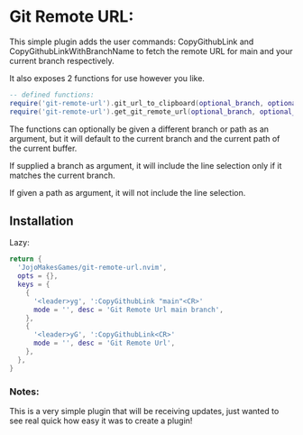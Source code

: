 # Git Remote URL:
This simple plugin adds the user commands: CopyGithubLink and CopyGithubLinkWithBranchName to fetch the remote URL for main and your current branch respectively.

It also exposes 2 functions for use however you like.

```lua
-- defined functions:
require('git-remote-url').git_url_to_clipboard(optional_branch, optional_path, optional_line_start, optional_line_end)
require('git-remote-url').get_git_remote_url(optional_branch, optional_path, optional_line_start, optional_line_end)
```

The functions can optionally be given a different branch or path as an argument,
but it will default to the current branch and the current path of the current buffer.

If supplied a branch as argument, it will include the line selection only if it matches the current branch.

If given a path as argument, it will not include the line selection.

## Installation
Lazy:
```lua
return {
  'JojoMakesGames/git-remote-url.nvim',
  opts = {},
  keys = {
    {
      '<leader>yg', ':CopyGithubLink "main"<CR>'
      mode = '', desc = 'Git Remote Url main branch',
    },
    {
      '<leader>yG', ':CopyGithubLink<CR>'
      mode = '', desc = 'Git Remote Url',
    },
  },
}
```

### Notes:
This is a very simple plugin that will be receiving updates, just wanted to see real quick how easy it was to create a plugin!
